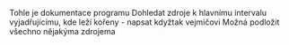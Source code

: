 Tohle je dokumentace programu
Dohledat zdroje k hlavnímu intervalu vyjadřujícímu, kde leží kořeny - napsat kdyžtak vejmičovi
Možná podložit všechno nějakýma zdrojema
